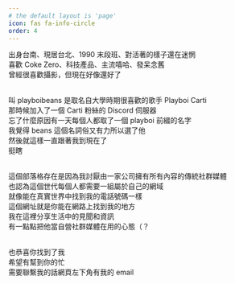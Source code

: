 ```yaml
---
# the default layout is 'page'
icon: fas fa-info-circle
order: 4
---
```


出身台南、現居台北、1990 末段班、對活著的樣子還在迷惘<br>
喜歡 Coke Zero、科技產品、主流嘻哈、發呆念舊<br>
曾經很喜歡攝影，但現在好像還好了<br><br>

叫 playboibeans 是取名自大學時期很喜歡的歌手 Playboi Carti<br>
那時候加入了一個 Carti 粉絲的 Discord 伺服器<br>
忘了什麼原因有一天每個人都取了一個 playboi 前綴的名字<br>
我覺得 beans 這個名詞俗又有力所以選了他<br>
然後就這樣一直跟著我到現在了<br>
挺瞎<br><br>


這個部落格存在是因為我討厭由一家公司擁有所有內容的傳統社群媒體<br>
也認為這個世代每個人都需要一組屬於自己的網域<br>
就像能在真實世界中找到我的電話號碼一樣<br>
這個網址就是你能在網路上找到我的地方<br>
我在這裡分享生活中的見聞和資訊<br>
有一點點把他當自營社群媒體在用的心態（？<br><br>

也恭喜你找到了我<br>
希望有幫到你的忙<br>
需要聯繫我的話網頁左下角有我的 email


